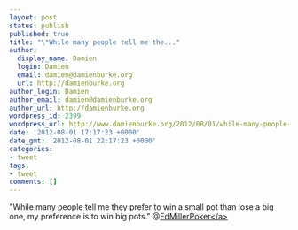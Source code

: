 ```yaml
---
layout: post
status: publish
published: true
title: "\"While many people tell me the..."
author:
  display_name: Damien
  login: Damien
  email: damien@damienburke.org
  url: http://damienburke.org
author_login: Damien
author_email: damien@damienburke.org
author_url: http://damienburke.org
wordpress_id: 2399
wordpress_url: http://www.damienburke.org/2012/08/01/while-many-people-tell-me-the/
date: '2012-08-01 17:17:23 +0000'
date_gmt: '2012-08-01 22:17:23 +0000'
categories:
- tweet
tags:
- tweet
comments: []
---
```

<p>"While many people tell me they prefer to win a small pot than lose a big one, my preference is to win big pots." @<a href="http:&#47;&#47;twitter.com&#47;EdMillerPoker" class="aktt_username">EdMillerPoker<&#47;a></p>
